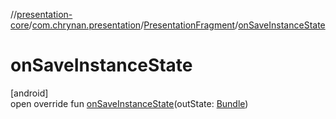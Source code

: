 //[presentation-core](../../../index.md)/[com.chrynan.presentation](../index.md)/[PresentationFragment](index.md)/[onSaveInstanceState](on-save-instance-state.md)

# onSaveInstanceState

[android]\
open override fun [onSaveInstanceState](on-save-instance-state.md)(outState: [Bundle](https://developer.android.com/reference/kotlin/android/os/Bundle.html))
